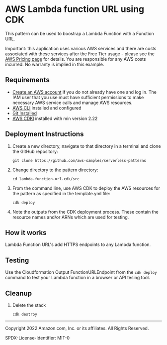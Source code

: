 # AWS Lambda function URL using CDK

This pattern can be used to boostrap a Lambda Function with a Function URL.

Important: this application uses various AWS services and there are costs associated with these services after the Free Tier usage - please see the [AWS Pricing page](https://aws.amazon.com/pricing/) for details. You are responsible for any AWS costs incurred. No warranty is implied in this example.

## Requirements

- [Create an AWS account](https://portal.aws.amazon.com/gp/aws/developer/registration/index.html) if you do not already have one and log in. The IAM user that you use must have sufficient permissions to make necessary AWS service calls and manage AWS resources.
- [AWS CLI](https://docs.aws.amazon.com/cli/latest/userguide/install-cliv2.html) installed and configured
- [Git Installed](https://git-scm.com/book/en/v2/Getting-Started-Installing-Git)
- [AWS CDKl](https://docs.aws.amazon.com/cdk/v2/guide/getting_started.html) installed with min version 2.22

## Deployment Instructions

1. Create a new directory, navigate to that directory in a terminal and clone the GitHub repository:
   ```
   git clone https://github.com/aws-samples/serverless-patterns
   ```
2. Change directory to the pattern directory:
   ```
   cd lambda-function-url-cdk/src
   ```
3. From the command line, use AWS CDK to deploy the AWS resources for the pattern as specified in the template.yml file:

   ```
   cdk deploy
   ```

4. Note the outputs from the CDK deployment process. These contain the resource names and/or ARNs which are used for testing.

## How it works

Lambda Function URL's add HTTPS endpoints to any Lambda function.

## Testing

Use the Cloudformation Output FunctionURLEndpoint from the `cdk deploy` command to test your Lambda function in a browser or API tesing tool.

## Cleanup

1. Delete the stack
   ```
   cdk destroy
   ```

---

Copyright 2022 Amazon.com, Inc. or its affiliates. All Rights Reserved.

SPDX-License-Identifier: MIT-0
